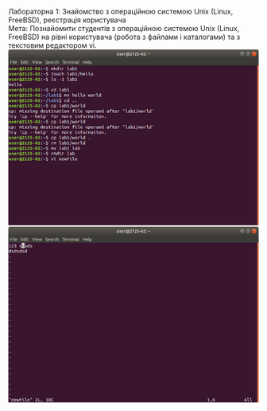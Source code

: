 Лабораторна 1: Знайомство з операційною системою Unix (Linux, FreeBSD), реєстрація користувача  
Мета: Познайомити студентів з операційною системою Unix (Linux, FreeBSD) на рівні користувача (робота з файлами і каталогами) та з текстовим редактором vi.
![terminal1](Screenshot%20from%202018-03-26%2013-14-36.png)
![terminal1](Screenshot%20from%202018-03-26%2013-17-43.png)

